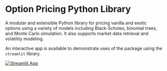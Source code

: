 # Option Pricing Python Library

A modular and extensible Python library for pricing vanilla and exotic options using a variety of models including Black-Scholes, binomial trees, and Monte Carlo simulation. It also supports market data retrieval and volatility modeling.

An interactive app is available to demonstrate uses of the package using the `streamlit` library.

[![Streamlit App](https://img.shields.io/badge/Live-Demo-green)](https://cjramsey-option-pricing-python.streamlit.app/)
